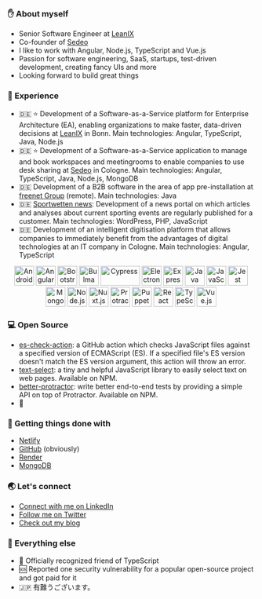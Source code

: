 ### ✋ About myself

- Senior Software Engineer at [LeanIX](https://www.leanix.net/en)
- Co-founder of [Sedeo](https://sedeo.net)
- I like to work with Angular, Node.js, TypeScript and Vue.js
- Passion for software engineering, SaaS, startups, test-driven development, creating fancy UIs and more
- Looking forward to build great things

### 🚀 Experience

- 🇩🇪 ⭐️ Development of a Software-as-a-Service platform for Enterprise Architecture (EA), enabling organizations to make faster, data-driven decisions at [LeanIX](https://www.leanix.net/en) in Bonn. Main technologies: Angular, TypeScript, Java, Node.js
- 🇩🇪 ⭐️ Development of a Software-as-a-Service application to manage and book workspaces and meetingrooms to enable companies to use desk sharing at [Sedeo](https://sedeo.net) in Cologne. Main technologies: Angular, TypeScript, Java, Node.js, MongoDB
- 🇩🇪 Development of a B2B software in the area of app pre-installation at [freenet Group](https://www.freenet-group.de/en/index.html) (remote). Main technologies: Java
- 🇩🇪 [Sportwetten news](https://www.sportwetten.de/news): Development of a news portal on which articles and analyses about current sporting events are regularly published for a customer. Main technologies: WordPress, PHP, JavaScript
- 🇩🇪 Development of an intelligent digitisation platform that allows companies to immediately benefit from the advantages of digital technologies at an IT company in Cologne. Main technologies: Angular, TypeScript

<p align="center">
  <img src="https://devicons.github.io/devicon/devicon.git/icons/android/android-original.svg" title="Android" width="40" height="40"/> 
  <img src="https://devicons.github.io/devicon/devicon.git/icons/angularjs/angularjs-original.svg" title="Angular, not Angular.js ;)" width="40" height="40"/>
  <img src="https://devicons.github.io/devicon/devicon.git/icons/bootstrap/bootstrap-plain.svg" title="Bootstrap" width="40" height="40"/>
  <img src="https://raw.githubusercontent.com/gilbarbara/logos/804dc257b59e144eaca5bc6ffd16949752c6f789/logos/bulma.svg" title="Bulma" width="40" height="40"/>   
  <img src="https://i.ibb.co/CWQq8gw/cypress.webp" title="Cypress" width="80" height="40"/>
  <img src="https://devicons.github.io/devicon/devicon.git/icons/electron/electron-original.svg" title="Electron" width="40" height="40"/>
  <img src="https://devicons.github.io/devicon/devicon.git/icons/express/express-original-wordmark.svg" title="Express" width="40" height="40"/>
  <img src="https://devicons.github.io/devicon/devicon.git/icons/java/java-original-wordmark.svg" title="Java" width="40" height="40"/>
  <img src="https://devicons.github.io/devicon/devicon.git/icons/javascript/javascript-original.svg" title="JavaScript" width="40" height="40"/>
  <img src="https://i.ibb.co/Yj6p14L/jest.png" title="Jest" width="40" height="40"/>
  <img src="https://devicons.github.io/devicon/devicon.git/icons/mongodb/mongodb-original-wordmark.svg" title="MongoDB" width="40" height="40"/>
  <img src="https://devicons.github.io/devicon/devicon.git/icons/nodejs/nodejs-original-wordmark.svg" title="Node.js" width="40" height="40"/>
  <img src="https://www.vectorlogo.zone/logos/nuxtjs/nuxtjs-icon.svg" title="Nuxt.js" width="40" height="40"/>
  <img src="https://devicons.github.io/devicon/devicon.git/icons/protractor/protractor-plain.svg" title="Protractor" width="40" height="40"/>
  <img src="https://i.ibb.co/Qk299CX/puppeteer.png" title="Puppeteer" width="40" height="40"/>
  <img src="https://devicons.github.io/devicon/devicon.git/icons/react/react-original-wordmark.svg" title="React" width="40" height="40"/>
  <img src="https://devicons.github.io/devicon/devicon.git/icons/typescript/typescript-original.svg" title="TypeScript" width="40" height="40"/>
  <img src="https://devicons.github.io/devicon/devicon.git/icons/vuejs/vuejs-original-wordmark.svg" title="Vue.js" width="40" height="40"/>
</p>

### 💻 Open Source

- [es-check-action](https://github.com/marketplace/actions/es-check-action): a GitHub action which checks JavaScript files against a specified version of ECMAScript (ES). If a specified file's ES version doesn't match the ES version argument, this action will throw an error.
- [text-select](https://github.com/ali-kamalizade/text-select): a tiny and helpful JavaScript library to easily select text on web pages. Available on NPM.
- [better-protractor](https://github.com/ali-kamalizade/better-protractor): write better end-to-end tests by providing a simple API on top of Protractor. Available on NPM.
- 🚧

### 🖤 Getting things done with

- [Netlify](https://www.netlify.com)
- [GitHub](https://github.com/) (obviously)
- [Render](https://render.com)
- [MongoDB](https://www.mongodb.com/cloud/atlas)

### 🌏 Let's connect

- [Connect with me on LinkedIn](https://www.linkedin.com/in/alikamalizade)
- [Follow me on Twitter](https://twitter.com/AliDev94)
- [Check out my blog](https://ali-dev.medium.com)

### 🍏 Everything else

- 🤝 Officially recognized friend of TypeScript
- 🆘 Reported one security vulnerability for a popular open-source project and got paid for it
- 🇯🇵 有難うございます。
